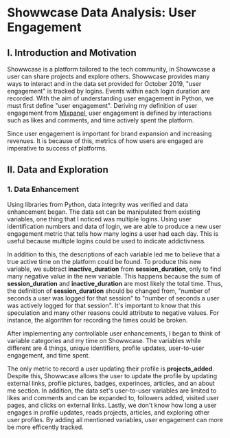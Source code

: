 # Showwcase Data Analysis: User Engagement

## I. Introduction and Motivation
Showwcase is a platform tailored to the tech community, in Showwcase a user can share projects and explore others. Showwcase provides many ways to interact and in the data set provided for October 2019, "user engagement" is tracked by logins. Events within each login duration are recorded. With the aim of understanding user engagement in Python, we must first define "user engagement". Deriving my definition of user engagement from [Mixpanel](https://mixpanel.com/topics/what-is-user-engagement/), user engagement is defined by interactions such as likes and comments, and time actively spent the platform.

Since user engagement is important for brand expansion and increasing revenues. It is because of this, metrics of how users are engaged are imperative to success of platforms.  

## II. Data and Exploration 

### 1. Data Enhancement
Using libraries from Python, data integrity was verified and data enhancement began. The data set can be manipulated from existing variables, one thing that I noticed was multiple logins. Using user identification numbers and data of login, we are able to produce a new user engagement metric that tells how many logins a user had each day. This is useful because multiple logins could be used to indicate addictivness. 

In addition to this, the descriptions of each variable led me to believe that a true active time on the platform could be found. To produce this new variable, we subtract  **inactive_duration** from **session_duration**, only to find many negative value in the new variable. This happens because the sum of **session_duration** and **inactive_duration** are most likely the total time. Thus, the definition of **session_duration** should be changed from, "number of seconds a user was logged for that session" to "number of seconds a user was actively logged for that session". It's important to know that this speculation and many other reasons could attribute to negative values. For instance, the algorithm for recording the times could be broken. 

After implementing any controllable user enhancements, I began to think of variable categories and my time on Showwcase. The variables while different are 4 things, unique identifiers, profile updates, user-to-user engagement, and time spent. 

The only metric to record a user updating their profile is **projects_added**. Despite this, Showwcase allows the user to update the profile by updating external links, profile pictures, badges, experinces, articles, and an about me section. In addition, the data set's user-to-user variables are limited to likes and comments and can be expanded to, followers added, visited user pages, and clicks on external links. Lastly, we don't know how long a user engages in profile updates, reads projects, articles, and exploring other user profiles. By adding all mentioned variables, user engagement can more be more efficently tracked. 

